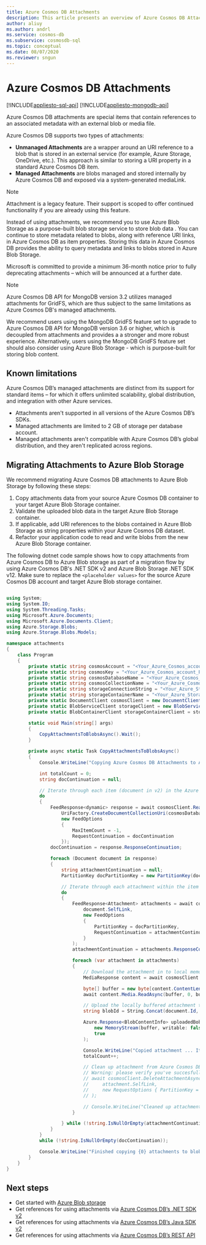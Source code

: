 ```yaml
---
title: Azure Cosmos DB Attachments
description: This article presents an overview of Azure Cosmos DB Attachments. 
author: aliuy
ms.author: andrl
ms.service: cosmos-db
ms.subservice: cosmosdb-sql
ms.topic: conceptual
ms.date: 08/07/2020
ms.reviewer: sngun
---
```


# Azure Cosmos DB Attachments
[!INCLUDE[appliesto-sql-api](includes/appliesto-sql-api.md)]
[!INCLUDE[appliesto-mongodb-api](includes/appliesto-mongodb-api.md)]

Azure Cosmos DB attachments are special items that contain references to an associated metadata with an external blob or media file.

Azure Cosmos DB supports two types of attachments:

* **Unmanaged Attachments** are a wrapper around an URI reference to a blob that is stored in an external service (for example, Azure Storage, OneDrive, etc.). This approach is similar to storing a URI property in a standard Azure Cosmos DB item.
* **Managed Attachments** are blobs managed and stored internally by Azure Cosmos DB and exposed via a system-generated mediaLink.


> [!NOTE]
> Attachment is a legacy feature. Their support is scoped to offer continued functionality if you are already using this feature.
> 
> Instead of using attachments, we recommend you to use Azure Blob Storage as a purpose-built blob storage service to store blob data . You can continue to store metadata related to blobs, along with reference URI links, in Azure Cosmos DB as item properties. Storing this data in Azure Cosmos DB provides the ability to query metadata and links to blobs stored in Azure Blob Storage.
> 
> Microsoft is committed to provide a minimum 36-month notice prior to fully deprecating attachments – which will be announced at a further date.

> [!NOTE]
> Azure Cosmos DB API for MongoDB version 3.2 utilizes managed attachments for GridFS, which are thus subject to the same limitations as Azure Cosmos DB's managed attachments.
>
> We recommend users using the MongoDB GridFS feature set to upgrade to Azure Cosmos DB API for MongoDB version 3.6 or higher, which is decoupled from attachments and provides a a stronger and more robust experience. Alternatively, users using the MongoDB GridFS feature set should also consider using Azure Blob Storage - which is purpose-built for storing blob content.

## Known limitations

Azure Cosmos DB’s managed attachments are distinct from its support for standard items – for which it offers unlimited scalability, global distribution, and integration with other Azure services.

- Attachments aren't supported in all versions of the Azure Cosmos DB’s SDKs.
- Managed attachments are limited to 2 GB of storage per database account.
- Managed attachments aren't compatible with Azure Cosmos DB’s global distribution, and they aren't replicated across regions.

## Migrating Attachments to Azure Blob Storage

We recommend migrating Azure Cosmos DB attachments to Azure Blob Storage by following these steps:

1. Copy attachments data from your source Azure Cosmos DB container to your target Azure Blob Storage container.
2. Validate the uploaded blob data in the target Azure Blob Storage container.
3. If applicable, add URI references to the blobs contained in Azure Blob Storage as string properties within your Azure Cosmos DB dataset.
4. Refactor your application code to read and write blobs from the new Azure Blob Storage container.

The following dotnet code sample shows how to copy attachments from Azure Cosmos DB to Azure Blob storage as part of a migration flow by using Azure Cosmos DB's .NET SDK v2 and Azure Blob Storage .NET SDK v12. Make sure to replace the `<placeholder values>` for the source Azure Cosmos DB account and target Azure Blob storage container.

```csharp

using System;
using System.IO;
using System.Threading.Tasks;
using Microsoft.Azure.Documents;
using Microsoft.Azure.Documents.Client;
using Azure.Storage.Blobs;
using Azure.Storage.Blobs.Models;

namespace attachments
{
    class Program
    {
        private static string cosmosAccount = "<Your_Azure_Cosmos_account_URI>";
        private static string cosmosKey = "<Your_Azure_Cosmos_account_PRIMARY_KEY>";
        private static string cosmosDatabaseName = "<Your_Azure_Cosmos_database>";
        private static string cosmosCollectionName = "<Your_Azure_Cosmos_collection>";
        private static string storageConnectionString = "<Your_Azure_Storage_connection_string>";
        private static string storageContainerName = "<Your_Azure_Storage_container_name>";
        private static DocumentClient cosmosClient = new DocumentClient(new Uri(cosmosAccount), cosmosKey);
        private static BlobServiceClient storageClient = new BlobServiceClient(storageConnectionString);
        private static BlobContainerClient storageContainerClient = storageClient.GetBlobContainerClient(storageContainerName);

        static void Main(string[] args)
        {
            CopyAttachmentsToBlobsAsync().Wait();
        }

        private async static Task CopyAttachmentsToBlobsAsync()
        {
            Console.WriteLine("Copying Azure Cosmos DB Attachments to Azure Blob Storage ...");

            int totalCount = 0;
            string docContinuation = null;

            // Iterate through each item (document in v2) in the Azure Cosmos DB container (collection in v2) to look for attachments.
            do
            {
                FeedResponse<dynamic> response = await cosmosClient.ReadDocumentFeedAsync(
                    UriFactory.CreateDocumentCollectionUri(cosmosDatabaseName, cosmosCollectionName),
                    new FeedOptions
                    {
                        MaxItemCount = -1,
                        RequestContinuation = docContinuation
                    });
                docContinuation = response.ResponseContinuation;

                foreach (Document document in response)
                {
                    string attachmentContinuation = null;
                    PartitionKey docPartitionKey = new PartitionKey(document.Id);

                    // Iterate through each attachment within the item (if any).
                    do
                    {
                        FeedResponse<Attachment> attachments = await cosmosClient.ReadAttachmentFeedAsync(
                            document.SelfLink,
                            new FeedOptions
                            {
                                PartitionKey = docPartitionKey,
                                RequestContinuation = attachmentContinuation
                            }
                        );
                        attachmentContinuation = attachments.ResponseContinuation;

                        foreach (var attachment in attachments)
                        {
                            // Download the attachment in to local memory.
                            MediaResponse content = await cosmosClient.ReadMediaAsync(attachment.MediaLink);

                            byte[] buffer = new byte[content.ContentLength];
                            await content.Media.ReadAsync(buffer, 0, buffer.Length);

                            // Upload the locally buffered attachment to blob storage
                            string blobId = String.Concat(document.Id, "-", attachment.Id);

                            Azure.Response<BlobContentInfo> uploadedBob = await storageContainerClient.GetBlobClient(blobId).UploadAsync(
                                new MemoryStream(buffer, writable: false),
                                true
                            );

                            Console.WriteLine("Copied attachment ... Item Id: {0} , Attachment Id: {1}, Blob Id: {2}", document.Id, attachment.Id, blobId);
                            totalCount++;

                            // Clean up attachment from Azure Cosmos DB.
                            // Warning: please verify you've succesfully migrated attachments to blog storage prior to cleaning up Azure Cosmos DB.
                            // await cosmosClient.DeleteAttachmentAsync(
                            //     attachment.SelfLink,
                            //     new RequestOptions { PartitionKey = docPartitionKey }
                            // );

                            // Console.WriteLine("Cleaned up attachment ... Document Id: {0} , Attachment Id: {1}", document.Id, attachment.Id);
                        }

                    } while (!string.IsNullOrEmpty(attachmentContinuation));
                }
            }
            while (!string.IsNullOrEmpty(docContinuation));

            Console.WriteLine("Finished copying {0} attachments to blob storage", totalCount);
        }
    }
}

```

## Next steps

- Get started with [Azure Blob storage](../storage/blobs/storage-quickstart-blobs-dotnet.md)
- Get references for using attachments via [Azure Cosmos DB’s .NET SDK v2](/dotnet/api/microsoft.azure.documents.attachment)
- Get references for using attachments via [Azure Cosmos DB’s Java SDK v2](/java/api/com.microsoft.azure.documentdb.attachment)
- Get references for using attachments via [Azure Cosmos DB’s REST API](/rest/api/cosmos-db/attachments)
